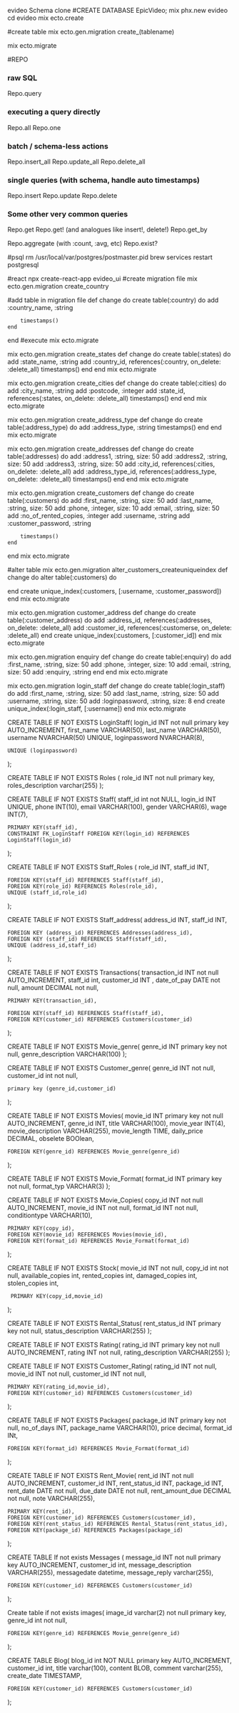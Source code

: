 
evideo Schema clone
#CREATE DATABASE EpicVideo;
mix phx.new evideo
cd evideo
mix ecto.create

#create table
mix ecto.gen.migration create_(tablename)

mix ecto.migrate

#REPO
### raw SQL

Repo.query

### executing a query directly

Repo.all
Repo.one

### batch / schema-less actions

Repo.insert_all
Repo.update_all
Repo.delete_all

### single queries (with schema, handle auto timestamps)

Repo.insert
Repo.update
Repo.delete

### Some other very common queries

Repo.get
Repo.get! (and analogues like insert!, delete!)
Repo.get_by

Repo.aggregate (with :count, :avg, etc)
Repo.exist?

#psql
rm /usr/local/var/postgres/postmaster.pid
brew services restart postgresql

#react
npx create-react-app evideo_ui
#create migration file
mix ecto.gen.migration create_country

#add table in migration file
def change do
    create table(:country) do
        add :country_name, :string

        timestamps()
    end
end
#execute
mix ecto.migrate



mix ecto.gen.migration create_states
def change do
    create table(:states) do
        add :state_name, :string
        add :country_id, references(:country, on_delete: :delete_all)
        timestamps()
    end
end
mix ecto.migrate

mix ecto.gen.migration create_cities
def change do
    create table(:cities) do
        add :city_name, :string
        add :postcode, :integer
        add :state_id, references(:states, on_delete: :delete_all)
        timestamps()
    end
end
mix ecto.migrate


mix ecto.gen.migration create_address_type
def change do
    create table(:address_type) do
        add :address_type, :string
        timestamps()
    end
end
mix ecto.migrate

mix ecto.gen.migration create_addresses
def change do
    create table(:addresses) do
        add :address1, :string, size: 50
        add :address2, :string, size: 50
        add :address3, :string, size: 50
        add :city_id, references(:cities, on_delete: :delete_all)
        add :address_type_id, references(:address_type, on_delete: :delete_all)
        timestamps()
    end
end
mix ecto.migrate

mix ecto.gen.migration create_customers
def change do
    create table(:customers) do
        add :first_name, :string, size: 50
        add :last_name, :string, size: 50
        add :phone, :integer, size: 10
        add :email, :string, size: 50
        add :no_of_rented_copies, :integer
        add :username, :string
        add :customer_password, :string

        timestamps()
    end


end
mix ecto.migrate

#alter table
mix ecto.gen.migration alter_customers_createuniqueindex
def change do
  alter table(:customers) do

  end
  create unique_index(:customers, [:username, :customer_password])
end
mix ecto.migrate

mix ecto.gen.migration customer_address
def change do
  create table(:customer_address) do
    add :address_id, references(:addresses, on_delete: :delete_all)
    add :customer_id, references(:customerse, on_delete: :delete_all)
  end
  create unique_index(:customers, [:customer_id])
end
mix ecto.migrate

mix ecto.gen.migration enquiry
def change do
    create table(:enquiry) do
      add :first_name, :string, size: 50
      add :phone, :integer, size: 10
      add :email, :string, size: 50
      add :enquiry, :string
    end
end
mix ecto.migrate

mix ecto.gen.migration login_staff
def change do
    create table(:login_staff) do
      add :first_name, :string, size: 50
      add :last_name, :string, size: 50
      add :username, :string, size: 50
      add :loginpassword, :string, size: 8
    end
    create unique_index(:login_staff, [:username])
end
mix ecto.migrate

CREATE TABLE IF NOT EXISTS LoginStaff(
    login_id INT not null primary key AUTO_INCREMENT,
    first_name VARCHAR(50),
    last_name VARCHAR(50),
    username NVARCHAR(50) UNIQUE,
    loginpassword NVARCHAR(8),

    UNIQUE (loginpassword)
);



CREATE TABLE IF NOT EXISTS Roles (
    role_id INT not null primary key,
    roles_description varchar(255)
);

CREATE TABLE IF NOT EXISTS Staff(
    staff_id int not NULL,
    login_id INT UNIQUE,
    phone INT(10),
    email VARCHAR(100),
    gender VARCHAR(6),
    wage INT(7),


    PRIMARY KEY(staff_id),
    CONSTRAINT FK_LoginStaff FOREIGN KEY(login_id) REFERENCES LoginStaff(login_id)
);


CREATE TABLE IF NOT EXISTS Staff_Roles (
    role_id  INT,
    staff_id INT,

    FOREIGN KEY(staff_id) REFERENCES Staff(staff_id),
    FOREIGN KEY(role_id) REFERENCES Roles(role_id),
    UNIQUE (staff_id,role_id)
);

CREATE TABLE IF NOT EXISTS Staff_address(
    address_id INT,
    staff_id INT,

    FOREIGN KEY (address_id) REFERENCES Addresses(address_id),
    FOREIGN KEY (staff_id) REFERENCES Staff(staff_id),
    UNIQUE (address_id,staff_id)
);

CREATE TABLE IF NOT EXISTS Transactions(
    transaction_id INT not null AUTO_INCREMENT,
    staff_id int,
    customer_id INT ,
    date_of_pay DATE not null,
    amount DECIMAL not null,

    PRIMARY KEY(transaction_id),

    FOREIGN KEY(staff_id) REFERENCES Staff(staff_id),
    FOREIGN KEY(customer_id) REFERENCES Customers(customer_id)
);


CREATE TABLE IF NOT EXISTS Movie_genre(
    genre_id INT primary key not null,
    genre_description VARCHAR(100)
);

CREATE TABLE IF NOT EXISTS Customer_genre(
    genre_id INT not null,
    customer_id int not null,

    primary key (genre_id,customer_id)
);



CREATE TABLE IF NOT EXISTS Movies(
    movie_id INT primary key not null AUTO_INCREMENT,
    genre_id INT,
    title VARCHAR(100),
    movie_year INT(4),
    movie_description VARCHAR(255),
    movie_length TIME,
    daily_price DECIMAL,
    obselete BOOlean,


    FOREIGN KEY(genre_id) REFERENCES Movie_genre(genre_id)
);


CREATE TABLE IF NOT EXISTS Movie_Format(
    format_id INT primary key not null,
    format_typ VARCHAR(3)
);


CREATE TABLE IF NOT EXISTS Movie_Copies(
    copy_id INT not null AUTO_INCREMENT,
    movie_id INT not null,
    format_id INT not null,
    conditiontype VARCHAR(10),

    PRIMARY KEY(copy_id),
    FOREIGN KEY(movie_id) REFERENCES Movies(movie_id),
    FOREIGN KEY(format_id) REFERENCES Movie_Format(format_id)

);

CREATE TABLE IF NOT EXISTS Stock(
    movie_id INT not null,
    copy_id int not null,
    available_copies int,
    rented_copies int,
    damaged_copies int,
    stolen_copies int,

     PRIMARY KEY(copy_id,movie_id)

);

CREATE TABLE IF NOT EXISTS Rental_Status(
    rent_status_id INT primary key not null,
    status_description VARCHAR(255)
);

CREATE TABLE IF NOT EXISTS Rating(
    rating_id INT primary key not null AUTO_INCREMENT,
    rating INT not null,
    rating_description VARCHAR(255)
);


CREATE TABLE IF NOT EXISTS Customer_Rating(
    rating_id INT not null,
    movie_id INT not null,
    customer_id INT not null,

    PRIMARY KEY(rating_id,movie_id),
    FOREIGN KEY(customer_id) REFERENCES Customers(customer_id)
);


CREATE TABLE IF NOT EXISTS Packages(
    package_id INT primary key not null,
    no_of_days INT,
    package_name VARCHAR(10),
    price        decimal,
    format_id    INt,

    FOREIGN KEY(format_id) REFERENCES Movie_Format(format_id)
);


CREATE TABLE IF NOT EXISTS Rent_Movie(
    rent_id INT not null AUTO_INCREMENT,
    customer_id INT,
    rent_status_id INT,
    package_id INT,
    rent_date DATE not null,
    due_date DATE not null,
    rent_amount_due DECIMAL not null,
    note VARCHAR(255),

    PRIMARY KEY(rent_id),
    FOREIGN KEY(customer_id) REFERENCES Customers(customer_id),
    FOREIGN KEY(rent_status_id) REFERENCES Rental_Status(rent_status_id),
    FOREIGN KEY(package_id) REFERENCES Packages(package_id)
);


CREATE TABLE If not exists Messages (
    message_id INT not null primary key AUTO_INCREMENT,
    customer_id int,
    message_description VARCHAR(255),
    messagedate datetime,
    message_reply varchar(255),

    FOREIGN KEY(customer_id) REFERENCES Customers(customer_id)
);

Create table if not exists images(
    image_id varchar(2) not null primary key,
    genre_id int not null,

    FOREIGN KEY(genre_id) REFERENCES Movie_genre(genre_id)

);

CREATE TABLE Blog(
    blog_id int NOT NULL primary key AUTO_INCREMENT,
    customer_id int,
    title varchar(100),
    content BLOB,
    comment varchar(255),
    create_date TIMESTAMP,

    FOREIGN KEY(customer_id) REFERENCES Customers(customer_id)

 );
